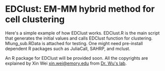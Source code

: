 # EDClust: EM-MM hybrid method for cell clustering

Here's a simple example of how EDClust works. EDClust.R is the main script that generates the initial values and calls EDClust function for clustering. Mlung_sub.RData is attached for testing. One might need pre-install dependent R packages such as JuliaCall, SAHRP, and mclust.

An R package for EDClust will be provided soon. All the copyrights are explained by Xin Wei xin.wei@emory.edu from [Dr. Wu's lab](http://www.haowulab.org/). 


